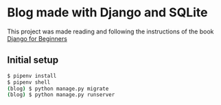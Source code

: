# Blog made with Django and SQLite

This project was made reading and following the instructions of the book
[Django for Beginners ](https://djangoforbeginners.com/)

## Initial setup

```bash
$ pipenv install
$ pipenv shell
(blog) $ python manage.py migrate
(blog) $ python manage.py runserver
```

